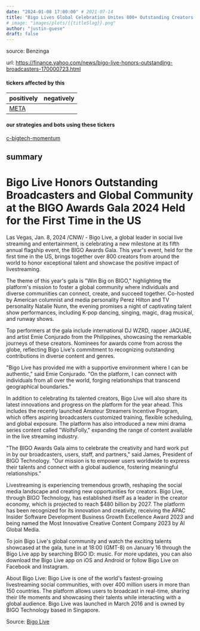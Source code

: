 ```yaml
---
date: "2024-01-08 17:00:00" # 2021-07-14
title: "Bigo Lives Global Celebration Unites 800+ Outstanding Creators in Las Vegas"
# image: "images/plots/{{titleSlag}}.png"
author: "justin-guese"
draft: false
---
```


source: Benzinga

url: <a href='https://finance.yahoo.com/news/bigo-live-honors-outstanding-broadcasters-170000723.html' target='_blank'>https://finance.yahoo.com/news/bigo-live-honors-outstanding-broadcasters-170000723.html</a>

#### tickers affected by this

| positively | negatively |
|------------|------------
| <a href='https://finance.yahoo.com/quote/META' target='_blank'>META</a> |  |

#### our strategies and bots using these tickers

[c-bigtech-momentum](/strategies/c-bigtech-momentum)

## summary

# Bigo Live Honors Outstanding Broadcasters and Global Community at the BIGO Awards Gala 2024 Held for the First Time in the US

Las Vegas, Jan. 8, 2024 /CNW/ - Bigo Live, a global leader in social live streaming and entertainment, is celebrating a new milestone at its fifth annual flagship event, the BIGO Awards Gala. This year's event, held for the first time in the US, brings together over 800 creators from around the world to honor exceptional talent and showcase the positive impact of livestreaming.

The theme of this year's gala is "Win Big on BIGO," highlighting the platform's mission to foster a global community where individuals and diverse communities can connect, create, and succeed together. Co-hosted by American columnist and media personality Perez Hilton and TV personality Natalie Nunn, the evening promises a night of captivating talent show performances, including K-pop dancing, singing, magic, drag musical, and runway shows.

Top performers at the gala include international DJ WZRD, rapper JAQUAE, and artist Emie Conjurado from the Philippines, showcasing the remarkable journeys of these creators. Nominees for awards come from across the globe, reflecting Bigo Live's commitment to recognizing outstanding contributions in diverse content and genres.

"Bigo Live has provided me with a supportive environment where I can be authentic," said Emie Conjurado. "On the platform, I can connect with individuals from all over the world, forging relationships that transcend geographical boundaries."

In addition to celebrating its talented creators, Bigo Live will also share its latest innovations and progress on the platform for the year ahead. This includes the recently launched Amateur Streamers Incentive Program, which offers aspiring broadcasters customized training, flexible scheduling, and global exposure. The platform has also introduced a new mini drama series content called "WolfsFolly," expanding the range of content available in the live streaming industry.

"The BIGO Awards Gala aims to celebrate the creativity and hard work put in by our broadcasters, users, staff, and partners," said James, President of BIGO Technology. "Our mission is to empower users worldwide to express their talents and connect with a global audience, fostering meaningful relationships."

Livestreaming is experiencing tremendous growth, reshaping the social media landscape and creating new opportunities for creators. Bigo Live, through BIGO Technology, has established itself as a leader in the creator economy, which is projected to reach $480 billion by 2027. The platform has been recognized for its innovation and creativity, receiving the APAC Insider Software Development Business Growth Excellence Award 2023 and being named the Most Innovative Creative Content Company 2023 by AI Global Media.

To join Bigo Live's global community and watch the exciting talents showcased at the gala, tune in at 18:00 (GMT-8) on January 16 through the Bigo Live app by searching BIGO ID: music. For more updates, you can also download the Bigo Live app on iOS and Android or follow Bigo Live on Facebook and Instagram.

About Bigo Live:
Bigo Live is one of the world's fastest-growing livestreaming social communities, with over 400 million users in more than 150 countries. The platform allows users to broadcast in real-time, sharing their life moments and showcasing their talents while interacting with a global audience. Bigo Live was launched in March 2016 and is owned by BIGO Technology based in Singapore.

Source: [Bigo Live](https://www.prnewswire.com/news-releases/bigo-live-honors-outstanding-broadcasters-and-global-community-at-the-bigo-awards-gala-2024-held-for-the-first-time-in-the-us-302023650.html)